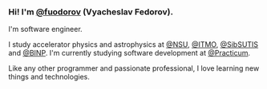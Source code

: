 ### Hi! I'm [**@fuodorov**](https://github.com/fuodorov) (Vyacheslav Fedorov).

I'm software engineer.

<!-- currently working [@Sibers](https://www.sibers.com) and [@BINP](https://inp.nsk.su/budker-institute-of-nuclear-physics).  -->

I study accelerator physics and astrophysics at [@NSU](https://english.nsu.ru), [@ITMO](https://en.itmo.ru), [@SibSUTIS](https://sibsutis.ru/en/) and [@BINP](https://www.inp.nsk.su/budker-institute-of-nuclear-physics). 
I'm currently studying software development at [@Practicum](https://practicum.yandex.com).

Like any other programmer and passionate professional, I love learning new things and technologies. 


<!--
I'm currently a research software engineer at the Budker Institute of Nuclear Physics in Novosibirsk, Russia where I help write code for modelling electron beam in linear induction accelerator LIA-20.

- ⚡ I’m currently studying at ITMO University and at the Yandex School of Data Analytics as a Python developer. 

**fuodorov/fuodorov** is a ✨ _special_ ✨ repository because its `README.md` (this file) appears on your GitHub profile.

Here are some ideas to get you started:

- 🔭 I’m currently working on ...
- 🌱 I’m currently learning ...
- 👯 I’m looking to collaborate on ...
- 🤔 I’m looking for help with ...
- 💬 Ask me about ...
- 📫 How to reach me: ...
- 😄 Pronouns: ...
- ⚡ Fun fact: ...
-->
